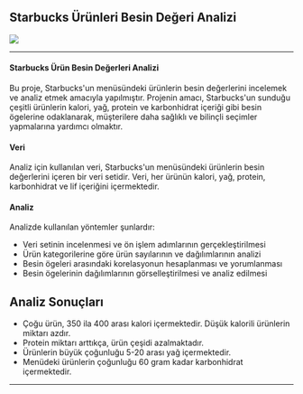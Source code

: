 ## **Starbucks Ürünleri Besin Değeri Analizi**

![](https://cdn1.ntv.com.tr/gorsel/z5aLwQ4mUU6A2rsQYW6TSQ.jpg?width=660&height=495&mode=both&scale=both)



---

#### Starbucks Ürün Besin Değerleri Analizi

Bu proje, Starbucks'un menüsündeki ürünlerin besin değerlerini incelemek ve analiz etmek amacıyla yapılmıştır. Projenin amacı, Starbucks'un sunduğu çeşitli ürünlerin kalori, yağ, protein ve karbonhidrat içeriği gibi besin ögelerine odaklanarak, müşterilere daha sağlıklı ve bilinçli seçimler yapmalarına yardımcı olmaktır.

#### Veri

Analiz için kullanılan veri, Starbucks'un menüsündeki ürünlerin besin değerlerini içeren bir veri setidir. Veri, her ürünün kalori, yağ, protein, karbonhidrat ve lif içeriğini içermektedir.

#### Analiz

Analizde kullanılan yöntemler şunlardır:

- Veri setinin incelenmesi ve ön işlem adımlarının gerçekleştirilmesi
- Ürün kategorilerine göre ürün sayılarının ve dağılımlarının analizi
- Besin ögeleri arasındaki korelasyonun hesaplanması ve yorumlanması
- Besin ögelerinin dağılımlarının görselleştirilmesi ve analiz edilmesi

## Analiz Sonuçları

- Çoğu ürün, 350 ila 400 arası kalori içermektedir. Düşük kalorili ürünlerin miktarı azdır.
- Protein miktarı arttıkça, ürün çeşidi azalmaktadır.
- Ürünlerin büyük çoğunluğu 5-20 arası yağ içermektedir.
- Menüdeki ürünlerin çoğunluğu 60 gram kadar karbonhidrat içermektedir.


---
